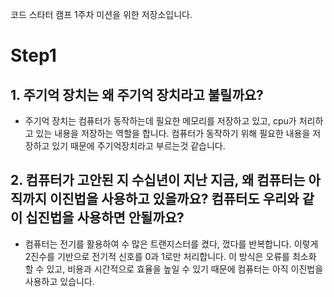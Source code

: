 코드 스타터 캠프 1주차 미션을 위한 저장소입니다.
# Step1
## 1. 주기억 장치는 왜 주기억 장치라고 불릴까요?
 - 주기억 장치는 컴퓨터가 동작하는데 필요한 메모리를 저장하고 있고, cpu가 처리하고 있는 내용을 저장하는 역할을 합니다. 컴퓨터가 동작하기 위해 필요한 내용을 저장하고 있기 때문에 주기억장치라고 부르는것 같습니다.
## 2. 컴퓨터가 고안된 지 수십년이 지난 지금, 왜 컴퓨터는 아직까지 이진법을 사용하고 있을까요? 컴퓨터도 우리와 같이 십진법을 사용하면 안될까요?
 - 컴퓨터는 전기를 활용하여 수 많은 트랜지스터를 켰다, 껐다를 반복합니다. 이렇게 2진수를 기반으로 전기적 신호를 0과 1로만 처리합니다. 이 방식은 오류를 최소화 할 수 있고, 비용과 시간적으로 효율을 높일 수 있기 때문에 컴퓨터는 아직 이진법을 사용하고 있습니다. 
